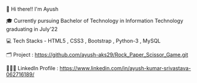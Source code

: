 👋 Hi there!! I'm Ayush  

🎓 Currently pursuing Bachelor of Technology in Information Technology graduating in July'22

💻 Tech Stacks - HTML5 , CSS3 , Bootstrap , Python-3 , MySQL

🗂️ Project : https://github.com/ayush-aks29/Rock_Paper_Scissor_Game.git

👨🏻‍💻 LinkedIn Profile : https://www.linkedin.com/in/ayush-kumar-srivastava-062716189/
